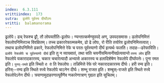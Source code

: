 ```yaml
---
index:  6.3.111
vrittiindex:  173
sutra:  ढ्रलोपे पूर्वस्य दीर्घोऽणः
vritti:  balamanorama 
---
```


ढ्रलोपे। ढच् रेफश्च ढ्रौ, तौ लोपयतीति-ढ्रलोपः। ण्यन्तात्कर्मण्युपपदे अण्, उपपदसमासः। ढलोपनिमित्तं रेफलोपनिमित्तञ्च विवक्षितम्। तच्च ढकाररेफात्मकमेव, ढो ढे लोपः, रो रीति तयोरेव ढ्रलोपनिमित्तत्वात्। तथाच ढलोपनिमित्ते ढकारे, रेफलोपनिमित्ते रेफे च परतः पूर्वस्याणो दीर्घ इत्यर्थः फलति। तदाह--ढरेफाविति। `ढलोपे रेफलोपे च पूर्वस्याणो दीर्घ` इति तु न व्याख्यातं, तथा सति चयनीयमित्यनीयर्प्रत्ययान्ते `तस्य लोप` इति रेफलोपे यकारादकारस्य, चकार चचारेत्यादौ अभ्यासे अकारस्य च हलादिशेषेण रेफलोपे दीर्घापत्तेः। पुना रमत इति। `पुनर्-रमते` इति स्थिते `रो री` ति रेफलोपः। तन्निमित्ते रेफे परे नकारादकारस्य दीर्घः। हरी रम्य इति। हरिस्--रम्य इति स्थिते रुत्वे रेफलोपे चाऽनेन दीर्घः। शम्भू राजत इति। शम्बुस्-राजते इति स्थिते रुत्वे रेफलोपेऽनेन दीर्घः। त्रयाणामुदाहरणात्पूर्वेणैव णकारेणात्राण् गृह्यत इति सूचितम्। 

